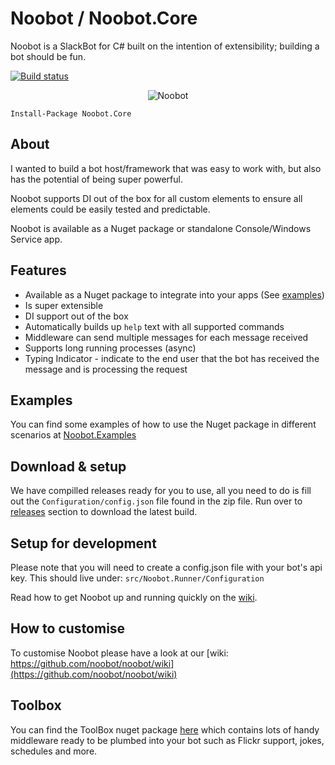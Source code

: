 # Noobot / Noobot.Core
Noobot is a SlackBot for C# built on the intention of extensibility; building a bot should be fun.

[![Build status](https://ci.appveyor.com/api/projects/status/f46pgt5shd5if4e4?svg=true)](https://ci.appveyor.com/project/ebrucucen/noobot)

<p align="center">
<img src="https://github.com/noobot/noobot/blob/master/img/noobot-small.png" alt="Noobot" />
</p>

```
Install-Package Noobot.Core
```

## About
I wanted to build a bot host/framework that was easy to work with, but also has the potential of being super powerful. 

Noobot supports DI out of the box for all custom elements to ensure all elements could be easily tested and predictable. 

Noobot is available as a Nuget package or standalone Console/Windows Service app.

## Features

 - Available as a Nuget package to integrate into your apps (See [examples](https://github.com/noobot/noobot.examples))
 - Is super extensible
 - DI support out of the box
 - Automatically builds up `help` text with all supported commands
 - Middleware can send multiple messages for each message received
 - Supports long running processes (async)
 - Typing Indicator - indicate to the end user that the bot has received the message and is processing the request

## Examples
You can find some examples of how to use the Nuget package in different scenarios at [Noobot.Examples](https://github.com/noobot/Noobot.Examples)

## Download & setup
We have compilled releases ready for you to use, all you need to do is fill out the `Configuration/config.json` file found in the zip file. Run over to [releases](https://github.com/noobot/noobot/releases) section to download the latest build.

## Setup for development
Please note that you will need to create a config.json file with your bot's api key. This should live under:
`src/Noobot.Runner/Configuration`

Read how to get Noobot up and running quickly on the [wiki](https://github.com/noobot/noobot/wiki/Getting-Started-With-Noobot#get-noobot-up-and-running-quickly).

## How to customise
To customise Noobot please have a look at our [wiki: https://github.com/noobot/noobot/wiki](https://github.com/noobot/noobot/wiki)

## Toolbox
You can find the ToolBox nuget package [here](https://github.com/noobot/Noobot.Toolbox) which contains lots of handy middleware ready to be plumbed into your bot such as Flickr support, jokes, schedules and more.
